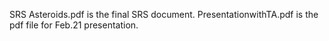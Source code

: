 SRS Asteroids.pdf is the final SRS document.
PresentationwithTA.pdf is the pdf file for Feb.21 presentation.
